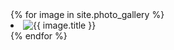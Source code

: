 ---
---

<div class="gallery">
  {% for image in site.photo_gallery %}
    <li>
      <img src="{{ image.image_path }}" alt="{{ image.title }}">
    </li>
  {% endfor %}
</div>
